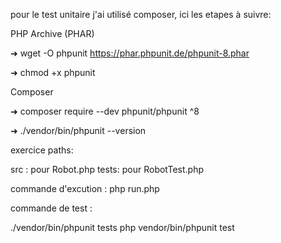 pour le test unitaire j'ai utilisé composer, ici les etapes à suivre: 

PHP Archive (PHAR)

➜ wget -O phpunit https://phar.phpunit.de/phpunit-8.phar

➜ chmod +x phpunit

Composer

➜ composer require --dev phpunit/phpunit ^8

➜ ./vendor/bin/phpunit --version

exercice paths:

src : pour Robot.php
tests: pour RobotTest.php


commande d'excution : 
php run.php

commande de test :

./vendor/bin/phpunit tests
php vendor/bin/phpunit test
